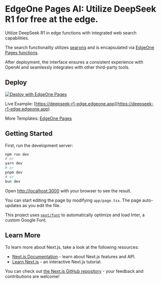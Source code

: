 # EdgeOne Pages AI: Utilize DeepSeek R1 for free at the edge.

Utilize DeepSeek R1 in edge functions with integrated web search capabilities.

The search functionality utilizes [searxng](https://github.com/searxng/searxng) and is encapsulated via [EdgeOne Pages functions](https://edgeone.ai/document/162227908259442688).

After deployment, the interface ensures a consistent experience with OpenAI and seamlessly integrates with other third-party tools.

## Deploy

[![Deploy with EdgeOne Pages](https://cdnstatic.tencentcs.com/edgeone/pages/deploy.svg)](https://edgeone.ai/pages/new?from=github&template=deepseek-r1-edge)

Live Example: [https://deepseek-r1-edge.edgeone.app](https://deepseek-r1-edge.edgeone.app)

More Templates: [EdgeOne Pages](https://edgeone.ai/pages/templates)

## Getting Started

First, run the development server:

```bash
npm run dev
# or
yarn dev
# or
pnpm dev
# or
bun dev
```

Open [http://localhost:3000](http://localhost:3000) with your browser to see the result.

You can start editing the page by modifying `app/page.tsx`. The page auto-updates as you edit the file.

This project uses [`next/font`](https://nextjs.org/docs/basic-features/font-optimization) to automatically optimize and load Inter, a custom Google Font.

## Learn More

To learn more about Next.js, take a look at the following resources:

- [Next.js Documentation](https://nextjs.org/docs) - learn about Next.js features and API.
- [Learn Next.js](https://nextjs.org/learn) - an interactive Next.js tutorial.

You can check out [the Next.js GitHub repository](https://github.com/vercel/next.js/) - your feedback and contributions are welcome!
